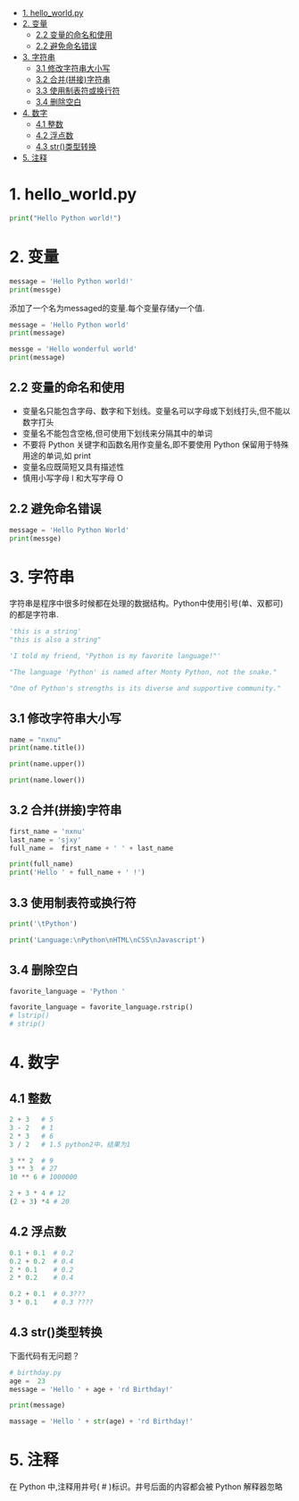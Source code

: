 
<!-- TOC -->

- [1. hello_world.py](#1-hello_worldpy)
- [2. 变量](#2-变量)
    - [2.2 变量的命名和使用](#22-变量的命名和使用)
    - [2.2 避免命名错误](#22-避免命名错误)
- [3. 字符串](#3-字符串)
    - [3.1 修改字符串大小写](#31-修改字符串大小写)
    - [3.2 合并(拼接)字符串](#32-合并拼接字符串)
    - [3.3 使用制表符或换行符](#33-使用制表符或换行符)
    - [3.4 删除空白](#34-删除空白)
- [4. 数字](#4-数字)
    - [4.1 整数](#41-整数)
    - [4.2 浮点数](#42-浮点数)
    - [4.3 str()类型转换](#43-str类型转换)
- [5. 注释](#5-注释)

<!-- /TOC -->

# 1. hello_world.py
```python
print("Hello Python world!")
``` 
# 2. 变量
```python
message = 'Hello Python world!'
print(messge)
```
添加了一个名为messaged的变量.每个变量存储y一个值.
```python
message = 'Hello Python world'
print(message)

messge = 'Hello wonderful world'
print(message)
```
## 2.2 变量的命名和使用
- 变量名只能包含字母、数字和下划线。变量名可以字母或下划线打头,但不能以数字打头
- 变量名不能包含空格,但可使用下划线来分隔其中的单词
- 不要将 Python 关键字和函数名用作变量名,即不要使用 Python 保留用于特殊用途的单词,如 print
- 变量名应既简短又具有描述性
- 慎用小写字母 l 和大写字母 O
## 2.2 避免命名错误
```python
message = 'Hello Python World'
print(messge)
```
# 3. 字符串
字符串是程序中很多时候都在处理的数据结构。Python中使用引号(单、双都可)的都是字符串.
```python
'this is a string'
"this is also a string"
```

```python
'I told my friend, "Python is my favorite language!"'

"The language 'Python' is named after Monty Python, not the snake."

"One of Python's strengths is its diverse and supportive community."
```
## 3.1 修改字符串大小写
```python
name = "nxnu"
print(name.title())

print(name.upper())

print(name.lower())
```

## 3.2 合并(拼接)字符串
```python
first_name = 'nxnu'
last_name = 'sjxy'
full_name =  first_name + ' ' + last_name

print(full_name)
print('Hello ' + full_name + ' !')
```
## 3.3 使用制表符或换行符
```python
print('\tPython')

print('Language:\nPython\nHTML\nCSS\nJavascript')
```
## 3.4 删除空白
```python
favorite_language = 'Python '

favorite_language = favorite_language.rstrip()
# lstrip()  
# strip()
```

# 4. 数字
## 4.1 整数
```python
2 + 3   # 5
3 - 2   # 1
2 * 3   # 6
3 / 2   # 1.5 python2中，结果为1

3 ** 2  # 9
3 ** 3  # 27
10 ** 6 # 1000000

2 + 3 * 4 # 12
(2 + 3) *4 # 20

```
## 4.2 浮点数
```py
0.1 + 0.1  # 0.2
0.2 + 0.2  # 0.4
2 * 0.1    # 0.2
2 * 0.2    # 0.4

0.2 + 0.1  # 0.3???
3 * 0.1    # 0.3 ????
```
## 4.3 str()类型转换
下面代码有无问题？
```py
# birthday.py
age =  23
message = 'Hello ' + age + 'rd Birthday!'

print(message)
``` 
```py
massage = 'Hello ' + str(age) + 'rd Birthday!'
```
# 5. 注释
在 Python 中,注释用井号( # )标识。井号后面的内容都会被 Python 解释器忽略